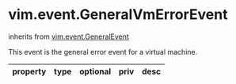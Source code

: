 vim.event.GeneralVmErrorEvent
=============================
inherits from [vim.event.GeneralEvent](docs/vim.event.GeneralEvent.md)


This event is the general error event for a virtual machine.

| property | type | optional | priv | desc |
|:---------|:-----|:---------|:-----|:-----|


